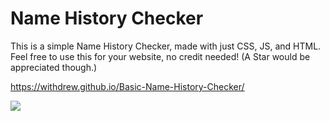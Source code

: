 # Name History Checker

This is a simple Name History Checker, made with just CSS, JS, and HTML. Feel free to use this for your website, no credit needed! (A Star would be appreciated though.)

https://withdrew.github.io/Basic-Name-History-Checker/

![](https://user-images.githubusercontent.com/52789876/114482162-1ef9ee00-9bd4-11eb-9006-b54c55b77fb0.PNG)
